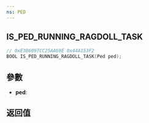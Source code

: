 ```yaml
---
ns: PED
---
```

## IS_PED_RUNNING_RAGDOLL_TASK

```c
// 0xE3B6097CC25AA69E 0x44A153F2
BOOL IS_PED_RUNNING_RAGDOLL_TASK(Ped ped);
```


## 參數
* **ped**: 

## 返回值
